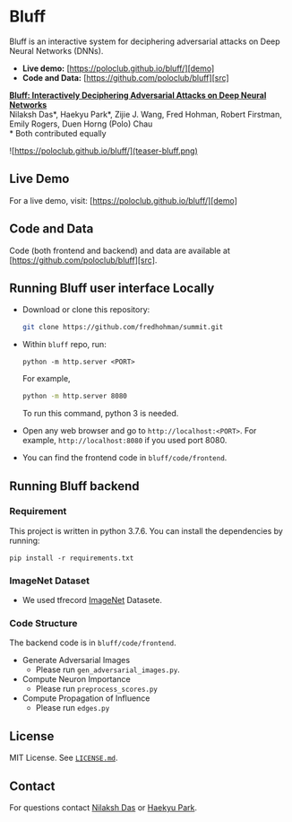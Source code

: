 # Bluff

Bluff is an interactive system for deciphering adversarial attacks on Deep Neural Networks (DNNs). 

- **Live demo:** [https://poloclub.github.io/bluff/][demo]
- **Code and Data:** [https://github.com/poloclub/bluff][src]

**[Bluff: Interactively Deciphering Adversarial Attacks on Deep Neural Networks][demo]** <br />
Nilaksh Das*, Haekyu Park*, Zijie J. Wang, Fred Hohman, Robert Firstman, Emily Rogers, Duen Horng (Polo) Chau <br />
\* Both contributed equally

![https://poloclub.github.io/bluff/](teaser-bluff.png)

## Live Demo
For a live demo, visit: [https://poloclub.github.io/bluff/][demo]

## Code and Data
Code (both frontend and backend) and data are available at [https://github.com/poloclub/bluff][src].

## Running Bluff user interface Locally
- Download or clone this repository:
  ```bash
  git clone https://github.com/fredhohman/summit.git
  ```

- Within `bluff` repo, run:
  ```
  python -m http.server <PORT>
  ```
  For example,
  ```bash
  python -m http.server 8080
  ```
  To run this command, python 3 is needed.
  
- Open any web browser and go to `http://localhost:<PORT>`. For example, `http://localhost:8080` if you used port 8080.
- You can find the frontend code in `bluff/code/frontend`.

## Running Bluff backend
### Requirement
This project is written in python 3.7.6. You can install the dependencies by running:
```
pip install -r requirements.txt
```
### ImageNet Dataset
- We used tfrecord [ImageNet](http://www.image-net.org/) Datasete.

### Code Structure
The backend code is in `bluff/code/frontend`.
- Generate Adversarial Images
  + Please run `gen_adversarial_images.py`. 
- Compute Neuron Importance
  + Please run `preprocess_scores.py`
- Compute Propagation of Influence
  + Please run `edges.py`

## License
MIT License. See [`LICENSE.md`](LICENSE.md).


## Contact
For questions contact [Nilaksh Das](http://nilakshdas.com/) or [Haekyu Park](http://haekyu.github.io).


[demo]: https://poloclub.github.io/bluff/
[src]: https://github.com/poloclub/bluff
